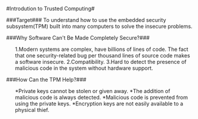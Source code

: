 #Introdution to Trusted Computing#

###Target###
To understand how to use the embedded security subsystem(TPM) built into many computers to solve the insecure problems.
<br />

###Why Software Can't Be Made Completely Secure?###
<ol>
1.Modern systems are complex, have billions of lines of code. The fact that one security-related bug per thousand lines of source code makes a software insecure.
2.Compatibility.
3.Hard to detect the presence of malicious code in the system without hardware support.
</ol>

###How Can the TPM Help?###
<ul>
*Private keys cannot be stolen or given away.
*The addition of malicious code is always detected.
*Malicious code is prevented from using the private keys.
*Encryption keys are not easily available to a physical thief.
</ul>
